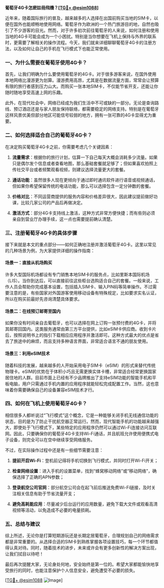 **葡萄牙4G卡怎麽註冊飛機？[[TG💪+ @esim1088](https://t.me/s/esim1088)]**

近年来，随着国际旅行的普及，越来越多的人选择在出国前购买当地的SIM卡，以便在国外也能顺畅地使用网络。葡萄牙作为欧洲的一个热门旅游目的地，自然也吸引了不少游客的目光。然而，对于许多初次前往葡萄牙的人来说，如何注册和使用当地的4G卡可能会成为一个小困扰。特别是当你想要在飞机上保持与外界的联系时，更需要了解相关的操作流程。今天，我们就来详细聊聊葡萄牙4G卡的注册方法，以及如何让自己的手机在飞行模式下也能正常使用。

### 一、为什么需要在葡萄牙使用4G卡？

首先，让我们明确为什么要使用葡萄牙的4G卡。对于很多游客来说，在国外使用本地网络比漫游更为划算。漫游费用高昂，尤其是在数据流量方面，常常会让预算有限的旅行者感到压力山大。而购买一张本地SIM卡，不仅能节省开支，还能让你随时随地享受高速上网的乐趣。

此外，在现代社会中，网络已经成为我们生活中不可或缺的一部分。无论是查询路线、预订酒店还是与家人朋友保持联络，都需要稳定的网络支持。特别是在葡萄牙这样风景优美但部分地区可能信号较弱的地方，拥有一张可靠的4G卡显得尤为重要。

### 二、如何选择适合自己的葡萄牙4G卡？

在决定购买葡萄牙4G卡之前，你需要考虑几个关键因素：

1. **流量需求**：根据你的旅行计划，估算一下自己每天大概会消耗多少流量。如果只是偶尔发个信息或者查看地图，那么基础套餐就足够了；但如果喜欢拍照上传社交平台或者频繁观看视频，则建议选择流量更大的套餐。
   
2. **通话功能**：虽然很多人现在更倾向于通过即时通讯软件进行语音或视频通话，但如果你希望保留传统的电话功能，那么可以选择包含一定分钟数的套餐。

3. **价格对比**：不同运营商提供的服务内容和价格差异很大，因此建议提前做好功课，比较几家公司的产品后再做决定。

4. **激活方式**：部分4G卡支持线上激活，这种方式非常方便快捷；而有些则必须亲自到营业厅办理手续，这一点也需要提前确认清楚。

### 三、注册葡萄牙4G卡的具体步骤

接下来就是本文的重点部分——如何正确地注册并激活葡萄牙4G卡。这里以常见的几种场景为例，为大家提供详细的操作指南：

#### 场景一：直接从机场购买

许多大型国际机场都设有专门销售本地SIM卡的服务点，比如里斯本国际机场（LIS）。当你到达后，可以直接前往这些柜台选购适合自己的套餐。一般来说，工作人员会帮助你完成基本设置，包括插入SIM卡、输入PIN码等简单操作。不过需要注意的是，有些国家对外国游客使用移动设备有特殊规定，比如要求实名认证，所以在购买前最好先咨询清楚具体要求。

#### 场景二：在线预订邮寄至国内

如果你没有时间亲自去葡萄牙，也可以选择在网上订购一张预付费的4G卡，并将其邮寄回国内。这类服务通常由第三方平台提供，比如eSIM卡供应商。收到卡片后，按照说明书上的指引下载相应应用程序并激活即可。这种方式最大的优点是省去了旅途中的麻烦，而且支持多种语言界面，非常适合语言不通的朋友使用。

#### 场景三：利用eSIM技术

随着科技的发展，越来越多的人开始采用电子SIM卡（eSIM）的形式来替代传统物理卡。eSIM的优势在于体积小巧且无需更换实体卡槽，非常适合经常更换国家居住地的人群。目前市面上已经有不少品牌推出了支持eSIM功能的智能手机和平板电脑，用户只需通过手机内置的应用程序就能轻松完成配置工作。当然，这也意味着你需要确保自己的设备兼容eSIM技术才行。

### 四、如何在飞机上使用葡萄牙4G卡？

相信很多人都听说过“飞行模式”这个概念，它是一种能够关闭手机无线通信功能的状态，目的是为了防止干扰航空器正常运行。然而，现代智能手机的功能越来越强大，即使处于飞行模式下，某些特定的应用程序仍然可以通过Wi-Fi连接访问互联网。因此，只要确保你的葡萄牙4G卡支持Wi-Fi通话，并且航班允许使用便携式电子设备，则完全可以在空中继续享受网络服务。

不过，在实际操作过程中还是有一些细节需要注意：

1. **提前开启Wi-Fi**：登机前记得将手机切换到飞行模式，并同时打开Wi-Fi开关；
   
2. **检查网络设置**：进入手机的设置菜单，找到“蜂窝移动网络”或“移动网络”，确保选择了正确的APN参数；
   
3. **登录航空公司官网**：部分航空公司会在起飞前后推送免费Wi-Fi链接，及时关注相关信息有助于节省流量开支；
   
4. **避免高耗能应用**：尽量减少后台运行的应用数量，避免下载大文件或观看高清视频等活动，以免造成不必要的电量损耗。

### 五、总结与建议

综上所述，无论你是打算短期游玩还是长期定居葡萄牙，合理规划自己的网络需求都是非常重要的。从选择合适的SIM卡到熟练掌握各项设置技巧，每一个环节都值得认真对待。同时，随着技术的进步，未来或许会有更多创新性的解决方案出现，让我们拭目以待吧！

最后再次提醒大家，无论身处何地，安全始终是第一位的。希望大家都能愉快地享受旅行的同时，也能注意保护个人信息安全，避免遭受不必要的损失。

[[TG💪+ @esim1088](https://t.me/s/esim1088) ![Image](https://i.postimg.cc/4NQfJmqS/Snipaste-2025-05-13-00-14-12.png)]